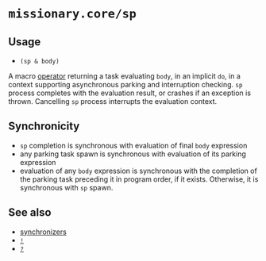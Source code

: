 # `missionary.core/sp`

## Usage
* `(sp & body)`

A macro [operator](/operators.html) returning a task evaluating `body`, in an implicit `do`, in a context supporting
asynchronous parking and interruption checking. `sp` process completes with the evaluation result, or crashes if an
exception is thrown. Cancelling `sp` process interrupts the evaluation context.

## Synchronicity
* `sp` completion is synchronous with evaluation of final `body` expression
* any parking task spawn is synchronous with evaluation of its parking expression
* evaluation of any `body` expression is synchronous with the completion of the parking task preceding it in program
order, if it exists. Otherwise, it is synchronous with `sp` spawn.

## See also
* [synchronizers](/synchronizers.html)
* [`!`](/api/missionary.core/!.html)
* [`?`](/api/missionary.core/?.html)